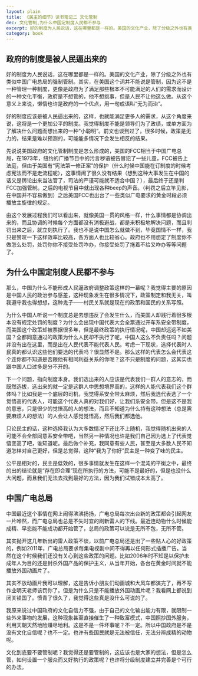 ```yaml
---
layout: plain
title: 《民主的细节》读书笔记二 文化管制
dec: 文化管制,为什么中国定制度人民都不参与
excerpt: 好的制度为人民说话，这在哪里都是一样的。美国的文化产业，除了分级之外也有类似中国广电总局的强制管制。其实，在美国这个词并不能说是管制，因为这不是一种管理一种制度，更像是政府为了满足那些根本不可能满足的人们的需求而设计的一种文化平衡，政府是不想管的，他不想挑事，但是人民不让他这么做。从这个意义上来说，懒惰也许是政府的一个优点，用一句成语叫“无为而治”。
category: book
---
```


## 政府的制度是被人民逼出来的

好的制度为人民说话，这在哪里都是一样的。美国的文化产业，除了分级之外也有类似中国广电总局的强制管制。其实，在美国这个词并不能说是管制，因为这不是一种管理一种制度，更像是政府为了满足那些根本不可能满足的人们的需求而设计的一种文化平衡，政府是不想管的，他不想挑事，但是人民不让他这么做。从这个意义上来说，懒惰也许是政府的一个优点，用一句成语叫“无为而治”。

好的制度应该是被人民逼出来的，这样，也就能满足更多人的需求，从这个角度来说，这将是一个更加公平的制度。我觉得制度不能是领导们为了政绩，或单方面为了解决什么问题而想出来的一种“小聪明”。前文也谈到过了，很多时候，政策是无力的，结果是难以预测的，可能能多情况下会发生相反的结果。

先说说美国政府的文化管制制度是怎么形成的，美国的FCC相当于中国广电总局，在1973年，纽约的广播节目中的污言秽语被告冒犯了一些儿童，FCC被告上法庭，但由于美国有“宪法第一修正案”的保护（什么时候中国能在订制度的时候考虑宪法而不是走流程呢），这事情闹了很久没有结果（想到这种大事发生在中国的话又是舆论出来当法官了，司法的严谨可能就不适合中国？），最后终于还是判FCC加强管制。之后的电视节目中就出现各种beep的声音。（判罚之后立竿见影，在中国并不容易做到）之后美国FCC也出台了一些类似广电要求的黄金时段必须播放主旋律的规定。

由这个发展过程我们可以看出来，就像美国一贯的风格一样，什么事情都是协调出来的，而且协调的时候每个方面都没有消极避战，都是来积极地解决问题，而且判罚出来之后，就立刻执行了。我也不是说中国怎么就做不到，毕竟国情不一样，我只是赞叹一下这样效率比较高，各方面人也比较省心。政府也不用想定了制度你不做怎么处罚，处罚你你不接受处罚咋办，你接受处罚了拖着不给又咋办等等问题了。

## 为什么中国定制度人民都不参与

那么，中国为什么不能形成人民逼政府调整政策这样的一幕呢？我觉得主要的原因是中国人民的政治参与感差，这种现象发生在很多情况下，政策制定和我无关，叫我遵守我也得想想，这种鬼子——村民关系就是现在的政策和国民的关系写照。

为什么中国人听说一个制度总是去想违反了会发生什么，而美国人却践行着很多根本没有规定处罚的制度？为什么会出现中国代表大会全票通过开车系安全带制度，而美国这个政策却被票据很多年，但是最终政策的执行情况呢，中国却远远不如美国？全都同意通过的政策为什么人民却不执行了呢，中国人这么不负责任吗？问题并没有出在这里，而是出在人民代表不能代表人民。考虑一下现状，选择代表时人民真的都认识这些他们要选的代表吗？很显然不是。那么这样的代表怎么会代表这个连你都不知道是否跟他有相同利益关系的你呢？这不只是制度的问题，这其实也跟中国人口过多是分不开的。

下一个问题，指向制度本身。我们选出来的人应该是代表我们一群人的意志的，而既然选拔，选出来的就一定是这群人中思想境界高的，这样的人能代表我们这个群体吗？比如我是一个底层的司机，我觉得系安全带太麻烦，然后我选代表选了一个觉悟高的代表人，可能这个代表人真的对我们好，让我们系安全带。但是这不是我的意志，只是很少的觉悟高的人的想法，而且不知道为什么持有这种想法（总是需要麻烦人的想法）的人会让人感觉觉悟高，然后我们都选他。

只论民主的话，这种选择我认为大多数情况下还比不上随机，我觉得随机出来的人可能不会全部同意系安全带吧，当然另一种情况也许是我们自己因为选上了代表觉悟变高了吧，谁知道呢。最后做个补充，我同意有些人民，甚至是大多数人民不知道怎样对自己更好，但是总觉得，这种“我为了你好”民主是一种变了味的民主。

公平是相对的，民主是低效的，很多事情就发生在这样一个混沌的平衡之中，最终的出的结论就是“存在即合理”现在所执行的方法，可能不是最好的，但是也没什么大问题，而且我们无法去找到最好的方法，因为我们试错成本太高了。

## 中国广电总局

中国最近这个事情在网上闹得沸沸扬扬，广电总局每次出台新的政策都会引起网友一片哗然，而广电总局也总是不失时宜的刷新雷人的下线。最近连动物什么时候能成精、早恋能不能成功都开始管了，总局的政策可以说是无所不包，无所不管。

其实抛开这几年新出的雷人政策不谈，以前广电总局还是出了一些贴人心的好政策的，例如2011年，广电总局要求每集电视剧中间不得再以任何形式插播广告。当然在这个时候我们还没有关心到这些政策的问题。比如2006年时不知是以保护未成年人为目的还是封杀外国产品的保护主义，从当年开始，各台在黄金时间就不能播放外国动画片了。

其实不放动画片我可以理解，这是告诉小朋友们动画城和大风车都演完了，再不写作业明天老师该罚你了。但是为什么只是不能播放外国动画片呢？我看网上都说到闭关锁国了。愤青了很久了，我觉得这些真是没什么可说的了。

我原来说过中国政府的文化自信力不强，由于自己的文化输出能力有限，就限制一些外来事物的发展，这种现象甚至直接催生了一种致富模式，中国照抄国外服务，利用天朝天然地险赚尽地利。这是不是一件坏事呢？不一定。所以中国政府是不是没有文化自信呢？也不一定。也许有些国民就是无法被信任，无法分辨成精的动物呢。

文化到底要不要管制呢？我觉得还是要管制的，这应该也是大家的想法，但是怎么管，如何设置一个服众而又好执行的政策呢？也许将分级制度建立并完善是个可行的办法。
